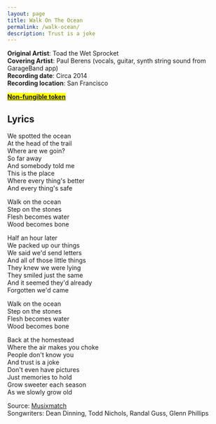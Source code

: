 ```yaml
---
layout: page
title: Walk On The Ocean
permalink: /walk-ocean/
description: Trust is a joke
---
```

**Original Artist**: Toad the Wet Sprocket<br>
**Covering Artist**: Paul Berens (vocals, guitar, synth string sound from GarageBand app)<br>
**Recording date**: Circa 2014<br>
**Recording location**: San Francisco

<mark><b><a href="https://opensea.io/assets/ethereum/0x495f947276749ce646f68ac8c248420045cb7b5e/464792704295067942055326260603979070088343924201035246970139112889701629953/" target="_blank">Non-fungible token</a></b><mark>

## Lyrics
We spotted the ocean<br>
At the head of the trail<br>
Where are we goin?<br>
So far away<br>
And somebody told me<br>
This is the place<br>
Where every thing's better<br>
And every thing's safe<br>

Walk on the ocean<br>
Step on the stones<br>
Flesh becomes water<br>
Wood becomes bone

Half an hour later<br>
We packed up our things<br>
We said we'd send letters<br>
And all of those little things<br>
They knew we were lying<br>
They smiled just the same<br>
And it seemed they'd already<br>
Forgotten we'd came<br>

Walk on the ocean<br>
Step on the stones<br>
Flesh becomes water<br>
Wood becomes bone<br>

Back at the homestead<br>
Where the air makes you choke<br>
People don't know you<br>
And trust is a joke<br>
Don't even have pictures<br>
Just memories to hold<br>
Grow sweeter each season<br>
As we slowly grow old

<span class="muted small">Source: </span><a class="muted small" href="https://www.musixmatch.com/lyrics/Toad-the-Wet-Sprocket/Walk-on-the-Ocean" target="_blank">Musixmatch</a><br>
<span class="muted small">Songwriters: Dean Dinning, Todd Nichols, Randal Guss, Glenn Phillips</span>